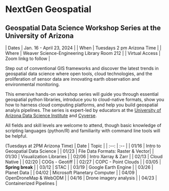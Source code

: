 # NextGen Geospatial 
## Geospatial Data Science Workshop Series at the University of Arizona
| Dates | Jan. 16 - April 23, 2024 |
| When | Tuesdays 2 pm Arizona Time | 
| Where | Weaver Science-Engineering Library Room 212 |
| Virtual Access | Zoom linkg to follow |

Step out of conventional GIS frameworks and discover the latest trends in geospatial data science where open tools, cloud technologies, and the proliferation of sensor data are innovating earth observation and environmental monitoring. 

This emersive hands-on workshop series will guide you through essential geospatial python libraries, introduce you to cloud-native formats, show you how to harness cloud computing platforms, and help you build geospatial analyis pipelines. The series is expert-led by educators at the [University of Arizona Data Science Institute](https://datascience.arizona.edu/) and [Cyverse](https://cyverse.org/).

All fields and skill levels are welcome to attend, though basic knowledge of scripting languages (python/R) and familiarity with command line tools will be helpful. 


 (Tuesdays at 2PM Arizona Time)
| Date |  Topic |
| :--: | :-- |
|   01/16  |   Intro to Geospatial Data Science | 
| 01/23 |  File Data Formats: Raster & Vector|
|  01/30   |  Visualization Libraries  |
|    02/06 |   Intro Xarray & Zarr | 
|   02/13  | Cloud Native   |
|    02/20 |  COGs - Geotiff  | 
|   02/27  |  COPC - Point Clouds | 
|   03/05 |   **Spring break** | 
|    03/12 |   STAC | 
|    03/19 |  Google Earth Engine  | 
|    03/26 |   Planet Data | 
|   04/02  | Microsoft Planetary Computer | 
|    04/09 |  OpenDroneMap & WebODM   | 
|   04/16  |  Drone imagery analysis  | 
|    04/23 |   Containerized Pipelines |
